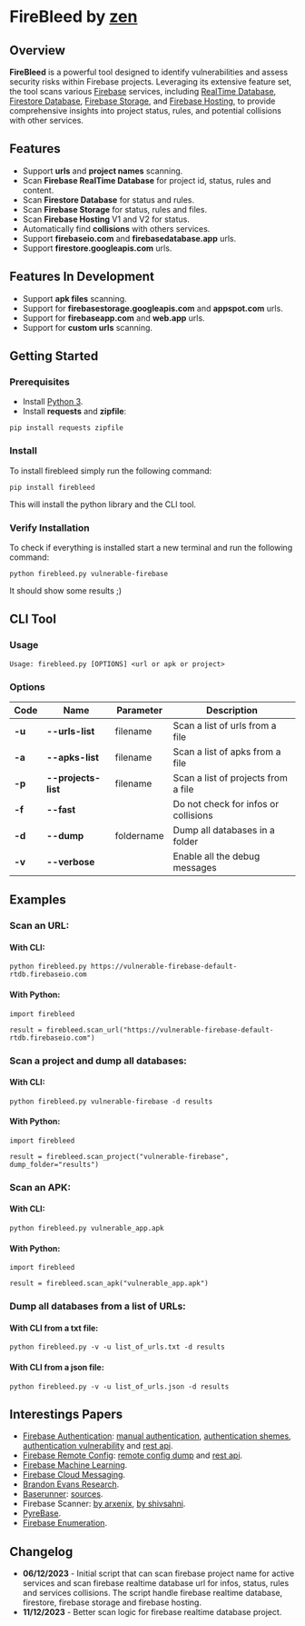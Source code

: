 # FireBleed by [zen](https://linkedin.com/in/mathias-bochet)


## Overview
**FireBleed** is a powerful tool designed to identify vulnerabilities and assess security risks within Firebase projects. Leveraging its extensive feature set, the tool scans various [Firebase](https://firebase.google.com/) services, including [RealTime Database](https://firebase.google.com/docs/database), [Firestore Database](https://firebase.google.com/docs/firestore), [Firebase Storage](https://firebase.google.com/docs/storage), and [Firebase Hosting](https://firebase.google.com/docs/hosting), to provide comprehensive insights into project status, rules, and potential collisions with other services.


## Features
* Support **urls** and **project names** scanning.
* Scan **Firebase RealTime Database** for project id, status, rules and content.
* Scan **Firestore Database** for status and rules.
* Scan **Firebase Storage** for status, rules and files.
* Scan **Firebase Hosting** V1 and V2 for status.
* Automatically find **collisions** with others services.
* Support **firebaseio.com** and **firebasedatabase.app** urls.
* Support **firestore.googleapis.com** urls.


## Features In Development
- Support **apk files** scanning.
- Support for **firebasestorage.googleapis.com** and **appspot.com** urls.
- Support for **firebaseapp.com** and **web.app** urls.
- Support for **custom urls** scanning.


## Getting Started
### Prerequisites
* Install [Python 3](https://www.python.org/downloads/).
* Install **requests** and **zipfile**:
```
pip install requests zipfile
```

### Install
To install firebleed simply run the following command:
```
pip install firebleed
```
This will install the python library and the CLI tool.

### Verify Installation
To check if everything is installed start a new terminal and run the following command:
```
python firebleed.py vulnerable-firebase
```
It should show some results ;)


## CLI Tool

### Usage
```
Usage: firebleed.py [OPTIONS] <url or apk or project>
```


### Options
|  Code  |        Name         | Parameter  |           Description                |
|--------|---------------------|------------|--------------------------------------|
| **-u** | **--urls-list**     | filename   | Scan a list of urls from a file      |
| **-a** | **--apks-list**     | filename   | Scan a list of apks from a file      |
| **-p** | **--projects-list** | filename   | Scan a list of projects from a file  |
| **-f** | **--fast**          |            | Do not check for infos or collisions |
| **-d** | **--dump**          | foldername | Dump all databases in a folder       |
| **-v** | **--verbose**       |            | Enable all the debug messages        |


## Examples

### Scan an URL:
#### With CLI:
```
python firebleed.py https://vulnerable-firebase-default-rtdb.firebaseio.com
```

#### With Python:
```
import firebleed

result = firebleed.scan_url("https://vulnerable-firebase-default-rtdb.firebaseio.com")
```

### Scan a project and dump all databases:
#### With CLI:
```
python firebleed.py vulnerable-firebase -d results
```

#### With Python:
```
import firebleed

result = firebleed.scan_project("vulnerable-firebase", dump_folder="results")
```

### Scan an APK:
#### With CLI:
```
python firebleed.py vulnerable_app.apk
```

#### With Python:
```
import firebleed

result = firebleed.scan_apk("vulnerable_app.apk")
```

### Dump all databases from a list of URLs:
#### With CLI from a txt file:
```
python firebleed.py -v -u list_of_urls.txt -d results
```

#### With CLI from a json file:
```
python firebleed.py -v -u list_of_urls.json -d results
```


## Interestings Papers
- [Firebase Authentication](https://firebase.google.com/docs/auth): [manual authentication](https://j0vsec.com/post/firebase_during_bug_bounty_hunting/), [authentication shemes](https://time2hack.com/auth-schemes-in-google-firebase/), [authentication vulnerability](https://medium.com/swlh/google-firebase-authentication-vulnerability-245050cb7ceb) and [rest api](https://firebase.google.com/docs/reference/rest/auth).
- [Firebase Remote Config](https://firebase.google.com/docs/remote-config): [remote config dump](https://blog.deesee.xyz/android/automation/2019/08/03/firebase-remote-config-dump.html) and [rest api](https://firebase.google.com/docs/reference/remote-config/rest).
- [Firebase Machine Learning](https://firebase.google.com/docs/ml).
- [Firebase Cloud Messaging](https://firebase.google.com/docs/cloud-messaging).
- [Brandon Evans Research](https://www.sans.org/white-papers/39885/).
- [Baserunner](https://iosiro.com/blog/baserunner-exploiting-firebase-datastores): [sources](https://github.com/iosiro/baserunner).
- Firebase Scanner: [by arxenix](https://github.com/arxenix/firebase-scanner), [by shivsahni](https://github.com/shivsahni/FireBaseScanner).
- [PyreBase](https://github.com/thisbejim/Pyrebase).
- [Firebase Enumeration](https://cloud.hacktricks.xyz/pentesting-cloud/gcp-security/gcp-services/gcp-databases-enum/gcp-firebase-enum).


## Changelog
- **06/12/2023** - Initial script that can scan firebase project name for active services and scan firebase realtime database url for infos, status, rules and services collisions. The script handle firebase realtime database, firestore, firebase storage and firebase hosting.
- **11/12/2023** - Better scan logic for firebase realtime database project.
